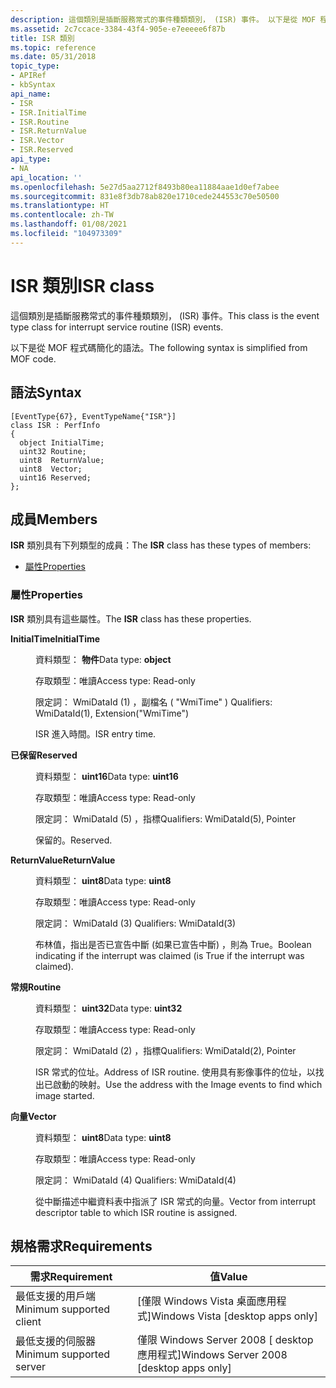 ```yaml
---
description: 這個類別是插斷服務常式的事件種類類別， (ISR) 事件。 以下是從 MOF 程式碼簡化的語法。
ms.assetid: 2c7ccace-3384-43f4-905e-e7eeeee6f87b
title: ISR 類別
ms.topic: reference
ms.date: 05/31/2018
topic_type:
- APIRef
- kbSyntax
api_name:
- ISR
- ISR.InitialTime
- ISR.Routine
- ISR.ReturnValue
- ISR.Vector
- ISR.Reserved
api_type:
- NA
api_location: ''
ms.openlocfilehash: 5e27d5aa2712f8493b80ea11884aae1d0ef7abee
ms.sourcegitcommit: 831e8f3db78ab820e1710cede244553c70e50500
ms.translationtype: HT
ms.contentlocale: zh-TW
ms.lasthandoff: 01/08/2021
ms.locfileid: "104973309"
---
```

# <a name="isr-class"></a><span data-ttu-id="1eec6-104">ISR 類別</span><span class="sxs-lookup"><span data-stu-id="1eec6-104">ISR class</span></span>

<span data-ttu-id="1eec6-105">這個類別是插斷服務常式的事件種類類別， (ISR) 事件。</span><span class="sxs-lookup"><span data-stu-id="1eec6-105">This class is the event type class for interrupt service routine (ISR) events.</span></span>

<span data-ttu-id="1eec6-106">以下是從 MOF 程式碼簡化的語法。</span><span class="sxs-lookup"><span data-stu-id="1eec6-106">The following syntax is simplified from MOF code.</span></span>

## <a name="syntax"></a><span data-ttu-id="1eec6-107">語法</span><span class="sxs-lookup"><span data-stu-id="1eec6-107">Syntax</span></span>

``` syntax
[EventType{67}, EventTypeName{"ISR"}]
class ISR : PerfInfo
{
  object InitialTime;
  uint32 Routine;
  uint8  ReturnValue;
  uint8  Vector;
  uint16 Reserved;
};
```

## <a name="members"></a><span data-ttu-id="1eec6-108">成員</span><span class="sxs-lookup"><span data-stu-id="1eec6-108">Members</span></span>

<span data-ttu-id="1eec6-109">**ISR** 類別具有下列類型的成員：</span><span class="sxs-lookup"><span data-stu-id="1eec6-109">The **ISR** class has these types of members:</span></span>

-   [<span data-ttu-id="1eec6-110">屬性</span><span class="sxs-lookup"><span data-stu-id="1eec6-110">Properties</span></span>](#properties)

### <a name="properties"></a><span data-ttu-id="1eec6-111">屬性</span><span class="sxs-lookup"><span data-stu-id="1eec6-111">Properties</span></span>

<span data-ttu-id="1eec6-112">**ISR** 類別具有這些屬性。</span><span class="sxs-lookup"><span data-stu-id="1eec6-112">The **ISR** class has these properties.</span></span>

<dl> <dt>

<span data-ttu-id="1eec6-113">**InitialTime**</span><span class="sxs-lookup"><span data-stu-id="1eec6-113">**InitialTime**</span></span>
</dt> <dd> <dl> <dt>

<span data-ttu-id="1eec6-114">資料類型： **物件**</span><span class="sxs-lookup"><span data-stu-id="1eec6-114">Data type: **object**</span></span>
</dt> <dt>

<span data-ttu-id="1eec6-115">存取類型：唯讀</span><span class="sxs-lookup"><span data-stu-id="1eec6-115">Access type: Read-only</span></span>
</dt> <dt>

<span data-ttu-id="1eec6-116">限定詞： WmiDataId (1) ，副檔名 ( "WmiTime" ) </span><span class="sxs-lookup"><span data-stu-id="1eec6-116">Qualifiers: WmiDataId(1), Extension("WmiTime")</span></span>
</dt> </dl>

<span data-ttu-id="1eec6-117">ISR 進入時間。</span><span class="sxs-lookup"><span data-stu-id="1eec6-117">ISR entry time.</span></span>

</dd> <dt>

<span data-ttu-id="1eec6-118">**已保留**</span><span class="sxs-lookup"><span data-stu-id="1eec6-118">**Reserved**</span></span>
</dt> <dd> <dl> <dt>

<span data-ttu-id="1eec6-119">資料類型： **uint16**</span><span class="sxs-lookup"><span data-stu-id="1eec6-119">Data type: **uint16**</span></span>
</dt> <dt>

<span data-ttu-id="1eec6-120">存取類型：唯讀</span><span class="sxs-lookup"><span data-stu-id="1eec6-120">Access type: Read-only</span></span>
</dt> <dt>

<span data-ttu-id="1eec6-121">限定詞： WmiDataId (5) ，指標</span><span class="sxs-lookup"><span data-stu-id="1eec6-121">Qualifiers: WmiDataId(5), Pointer</span></span>
</dt> </dl>

<span data-ttu-id="1eec6-122">保留的。</span><span class="sxs-lookup"><span data-stu-id="1eec6-122">Reserved.</span></span>

</dd> <dt>

<span data-ttu-id="1eec6-123">**ReturnValue**</span><span class="sxs-lookup"><span data-stu-id="1eec6-123">**ReturnValue**</span></span>
</dt> <dd> <dl> <dt>

<span data-ttu-id="1eec6-124">資料類型： **uint8**</span><span class="sxs-lookup"><span data-stu-id="1eec6-124">Data type: **uint8**</span></span>
</dt> <dt>

<span data-ttu-id="1eec6-125">存取類型：唯讀</span><span class="sxs-lookup"><span data-stu-id="1eec6-125">Access type: Read-only</span></span>
</dt> <dt>

<span data-ttu-id="1eec6-126">限定詞： WmiDataId (3) </span><span class="sxs-lookup"><span data-stu-id="1eec6-126">Qualifiers: WmiDataId(3)</span></span>
</dt> </dl>

<span data-ttu-id="1eec6-127">布林值，指出是否已宣告中斷 (如果已宣告中斷) ，則為 True。</span><span class="sxs-lookup"><span data-stu-id="1eec6-127">Boolean indicating if the interrupt was claimed (is True if the interrupt was claimed).</span></span>

</dd> <dt>

<span data-ttu-id="1eec6-128">**常規**</span><span class="sxs-lookup"><span data-stu-id="1eec6-128">**Routine**</span></span>
</dt> <dd> <dl> <dt>

<span data-ttu-id="1eec6-129">資料類型： **uint32**</span><span class="sxs-lookup"><span data-stu-id="1eec6-129">Data type: **uint32**</span></span>
</dt> <dt>

<span data-ttu-id="1eec6-130">存取類型：唯讀</span><span class="sxs-lookup"><span data-stu-id="1eec6-130">Access type: Read-only</span></span>
</dt> <dt>

<span data-ttu-id="1eec6-131">限定詞： WmiDataId (2) ，指標</span><span class="sxs-lookup"><span data-stu-id="1eec6-131">Qualifiers: WmiDataId(2), Pointer</span></span>
</dt> </dl>

<span data-ttu-id="1eec6-132">ISR 常式的位址。</span><span class="sxs-lookup"><span data-stu-id="1eec6-132">Address of ISR routine.</span></span> <span data-ttu-id="1eec6-133">使用具有影像事件的位址，以找出已啟動的映射。</span><span class="sxs-lookup"><span data-stu-id="1eec6-133">Use the address with the Image events to find which image started.</span></span>

</dd> <dt>

<span data-ttu-id="1eec6-134">**向量**</span><span class="sxs-lookup"><span data-stu-id="1eec6-134">**Vector**</span></span>
</dt> <dd> <dl> <dt>

<span data-ttu-id="1eec6-135">資料類型： **uint8**</span><span class="sxs-lookup"><span data-stu-id="1eec6-135">Data type: **uint8**</span></span>
</dt> <dt>

<span data-ttu-id="1eec6-136">存取類型：唯讀</span><span class="sxs-lookup"><span data-stu-id="1eec6-136">Access type: Read-only</span></span>
</dt> <dt>

<span data-ttu-id="1eec6-137">限定詞： WmiDataId (4) </span><span class="sxs-lookup"><span data-stu-id="1eec6-137">Qualifiers: WmiDataId(4)</span></span>
</dt> </dl>

<span data-ttu-id="1eec6-138">從中斷描述中繼資料表中指派了 ISR 常式的向量。</span><span class="sxs-lookup"><span data-stu-id="1eec6-138">Vector from interrupt descriptor table to which ISR routine is assigned.</span></span>

</dd> </dl>

## <a name="requirements"></a><span data-ttu-id="1eec6-139">規格需求</span><span class="sxs-lookup"><span data-stu-id="1eec6-139">Requirements</span></span>



| <span data-ttu-id="1eec6-140">需求</span><span class="sxs-lookup"><span data-stu-id="1eec6-140">Requirement</span></span> | <span data-ttu-id="1eec6-141">值</span><span class="sxs-lookup"><span data-stu-id="1eec6-141">Value</span></span> |
|-------------------------------------|------------------------------------------------------|
| <span data-ttu-id="1eec6-142">最低支援的用戶端</span><span class="sxs-lookup"><span data-stu-id="1eec6-142">Minimum supported client</span></span><br/> | <span data-ttu-id="1eec6-143">\[僅限 Windows Vista 桌面應用程式\]</span><span class="sxs-lookup"><span data-stu-id="1eec6-143">Windows Vista \[desktop apps only\]</span></span><br/>       |
| <span data-ttu-id="1eec6-144">最低支援的伺服器</span><span class="sxs-lookup"><span data-stu-id="1eec6-144">Minimum supported server</span></span><br/> | <span data-ttu-id="1eec6-145">僅限 Windows Server 2008 \[ desktop 應用程式\]</span><span class="sxs-lookup"><span data-stu-id="1eec6-145">Windows Server 2008 \[desktop apps only\]</span></span><br/> |



 

 




